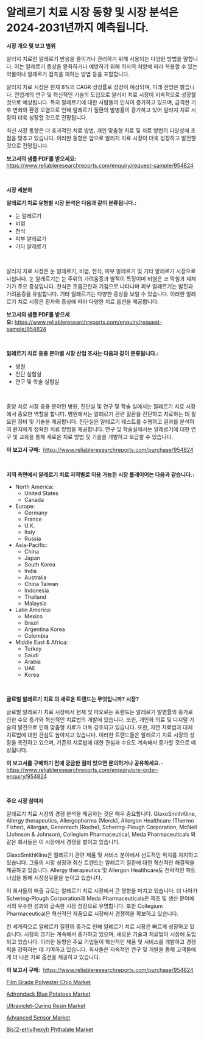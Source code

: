 <p><h1>알레르기 치료 시장 동향 및 시장 분석은 2024-2031년까지 예측됩니다.</h1></p><p><strong>시장 개요 및 보고 범위</strong></p>
<p><p>알러지 치료란 알레르기 반응을 줄이거나 관리하기 위해 사용되는 다양한 방법을 말합니다. 이는 알레르기 증상을 완화하거나 예방하기 위해 의사의 처방에 따라 복용할 수 있는 약물이나 알레르기 접촉을 피하는 방법 등을 포함합니다.</p><p>알러지 치료 시장은 현재 8%의 CAGR 성장률로 성장이 예상되며, 미래 전망은 밝습니다. 전업계의 연구 및 혁신적인 기술의 도입으로 알러지 치료 시장이 지속적으로 성장할 것으로 예상됩니다. 특히 알레르기에 대한 사람들의 인식이 증가하고 있으며, 급격한 기후 변화와 환경 오염으로 인해 알레르기 질환의 발병률이 증가하고 있어 알러지 치료 시장이 더욱 성장할 것으로 전망됩니다.</p><p>최신 시장 동향은 더 효과적인 치료 방법, 개인 맞춤형 치료 및 치료 방법의 다양성에 초점을 맞추고 있습니다. 이러한 동향은 앞으로 알러지 치료 시장이 더욱 성장하고 발전할 것으로 전망됩니다.</p></p>
<p><strong>보고서의 샘플 PDF를 받으세요:</strong> <a href="https://www.reliableresearchreports.com/enquiry/request-sample/954824">https://www.reliableresearchreports.com/enquiry/request-sample/954824</a></p>
<p>&nbsp;</p>
<p><strong>시장 세분화</strong></p>
<p><strong>알레르기 치료 유형별 시장 분석은 다음과 같이 분류됩니다.:</strong></p>
<p><ul><li>눈 알레르기</li><li>비염</li><li>천식</li><li>피부 알레르기</li><li>기타 알레르기</li></ul></p>
<p>&nbsp;</p>
<p><p>알러지 치료 시장은 눈 알레르기, 비염, 천식, 피부 알레르기 및 기타 알레르기 시장으로 나뉩니다. 눈 알레르기는 눈 주위의 가려움증과 발적이 특징이며 비염은 코 막힘과 재채기가 주요 증상입니다. 천식은 호흡곤란과 기침으로 나타나며 피부 알레르기는 발진과 가려움증을 유발합니다. 기타 알레르기는 다양한 증상을 보일 수 있습니다. 이러한 알레르기 치료 시장은 환자의 증상에 따라 다양한 치료 옵션을 제공합니다.</p></p>
<p><strong>보고서의 샘플 PDF를 받으세요:</strong>&nbsp;<a href="https://www.reliableresearchreports.com/enquiry/request-sample/954824">https://www.reliableresearchreports.com/enquiry/request-sample/954824</a></p>
<p>&nbsp;</p>
<p><strong> 알레르기 치료 응용 분야별 시장 산업 조사는 다음과 같이 분류됩니다.:</strong></p>
<p><ul><li>병원</li><li>진단 실험실</li><li>연구 및 학술 실험실</li></ul></p>
<p>&nbsp;</p>
<p><p>종양 치료 시장 응용 분야인 병원, 진단실 및 연구 및 학술 실에서는 알레르기 치료 시장에서 중요한 역할을 합니다. 병원에서는 알레르기 관련 질환을 진단하고 치료하는 데 필요한 장비 및 기술을 제공합니다. 진단실은 알레르기 테스트를 수행하고 결과를 분석하여 환자에게 정확한 치료 방법을 제공합니다. 연구 및 학술실에서는 알레르기에 대한 연구 및 교육을 통해 새로운 치료 방법 및 기술을 개발하고 보급할 수 있습니다.</p></p>
<p><strong>이 보고서 구매:</strong>&nbsp; <a href="https://www.reliableresearchreports.com/purchase/954824">https://www.reliableresearchreports.com/purchase/954824</a></p>
<p>&nbsp;</p>
<p><strong>지역 측면에서 알레르기 치료 지역별로 이용 가능한 시장 플레이어는 다음과 같습니다.:</strong></p>
<p><ul>
    <li>
        North America:
        <ul>
            <li>United States</li>
            <li>Canada</li>
        </ul>
    </li>
    <li>
        Europe:
        <ul>
            <li>Germany</li>
            <li>France</li>
            <li>U.K.</li>
            <li>Italy</li>
            <li>Russia</li>
        </ul>
    </li>
    <li>
        Asia-Pacific:
        <ul>
            <li>China</li>
            <li>Japan</li>
            <li>South Korea</li>
            <li>India</li>
            <li>Australia</li>
            <li>China Taiwan</li>
            <li>Indonesia</li>
            <li>Thailand</li>
            <li>Malaysia</li>
        </ul>
    </li>
    <li>
        Latin America:
        <ul>
            <li>Mexico</li>
            <li>Brazil</li>
            <li>Argentina Korea</li>
            <li>Colombia</li>
        </ul>
    </li>
    <li>
        Middle East & Africa:
        <ul>
            <li>Turkey</li>
            <li>Saudi</li>
            <li>Arabia</li>
            <li>UAE</li>
            <li>Korea</li>
        </ul>
    </li>
    </ul></p>
<p>&nbsp;</p>
<p><strong>글로벌 알레르기 치료 의 새로운 트렌드는 무엇입니까? 시장?</strong></p>
<p><p>글로벌 알레르기 치료 시장에서 현재 및 떠오르는 트렌드는 알레르기 발병률의 증가로 인한 수요 증가와 혁신적인 치료법의 개발에 있습니다. 또한, 개인화 의료 및 디지털 기술의 발전으로 인해 맞춤형 치료가 더욱 강조되고 있습니다. 또한, 자연 치료법과 대체 치료법에 대한 관심도 높아지고 있습니다. 이러한 트렌드들은 알레르기 치료 시장의 성장을 촉진하고 있으며, 기존의 치료법에 대한 관심과 수요도 계속해서 증가할 것으로 예상됩니다.</p></p>
<p><strong>이 보고서를 구매하기 전에 궁금한 점이 있으면 문의하거나 공유하세요.</strong>- <a href="https://www.reliableresearchreports.com/enquiry/pre-order-enquiry/954824">https://www.reliableresearchreports.com/enquiry/pre-order-enquiry/954824</a></p>
<p>&nbsp;</p>
<p><strong>주요 시장 참여자</strong></p>
<p><p>알레르기 치료 시장의 경쟁 분석을 제공하는 것은 매우 중요합니다. GlaxoSmithKline, Allergy therapeutics, Allergopharma (Merck), Allergon Healthcare (Thermo Fisher), Allergan, Genentech (Roche), Schering-Plough Corporation, McNeil (Johnson & Johnson), Collegium Pharmaceutical, Meda Pharmaceuticals 와 같은 회사들은 이 시장에서 경쟁을 벌이고 있습니다.</p><p>GlaxoSmithKline은 알레르기 관련 제품 및 서비스 분야에서 선도적인 위치를 차지하고 있습니다. 그들의 시장 성장과 최신 트렌드는 알레르기 질환에 대한 혁신적인 해결책을 제공하고 있습니다. Allergy therapeutics 및 Allergon Healthcare도 전략적인 파트너십을 통해 시장점유율을 높이고 있습니다.</p><p>이 회사들의 매출 규모는 알레르기 치료 시장에서 큰 영향을 미치고 있습니다. 더 나아가 Schering-Plough Corporation과 Meda Pharmaceuticals은 제조 및 생산 분야에서의 우수한 성과와 급속한 시장 성장으로 유명합니다. 또한 Collegium Pharmaceutical은 혁신적인 제품으로 시장에서 경쟁력을 확보하고 있습니다.</p><p>전 세계적으로 알레르기 질환의 증가로 인해 알레르기 치료 시장은 빠르게 성장하고 있습니다. 시장의 크기는 계속해서 증가하고 있으며, 새로운 기술과 치료법이 시장에 도입되고 있습니다. 이러한 동향은 주요 기업들이 혁신적인 제품 및 서비스를 개발하고 경쟁력을 강화하는 데 기여하고 있습니다. 회사들은 지속적인 연구 및 개발을 통해 고객들에게 더 나은 치료 옵션을 제공하고 있습니다.</p></p>
<p><strong>이 보고서 구매:</strong>&nbsp;&nbsp;<a href="https://www.reliableresearchreports.com/purchase/954824">https://www.reliableresearchreports.com/purchase/954824</a></p>
<p><p><a href="https://issuu.com/reportprime-2/docs/film-grade-polyester-chip-market-size-2030.pptx">Film Grade Polyester Chip Market</a></p><p><a href="https://view.publitas.com/reportprime-1/adirondack-blue-potatoes-market-offers-provide-insightful-data-for-the-time-period-from-2024-to-2031-and-also-provide-analysis-based-on-application-type-and-region/">Adirondack Blue Potatoes Market</a></p><p><a href="https://github.com/RoccoManning/Market-Research-Report-List-3/blob/main/ultraviolet-curing-resin-market.md">Ultraviolet-Curing Resin Market</a></p><p><a href="https://view.publitas.com/reportprime-1/advanced-sensor-market-centers-on-aspects-such-as-market-growth-market-share-market-opportunity-and-projected-forecasts-spanning-from-2024-to-2031/">Advanced Sensor Market</a></p><p><a href="https://gentle-editor-9db.notion.site/Bis-2-ethylhexyl-Phthalate-Market-Share-Market-New-Trends-Analysis-Report-By-Type-By-Application-8babcd6f2c0e49f19144a10bc9e3a1c3">Bis(2-ethylhexyl) Phthalate Market</a></p></p>
